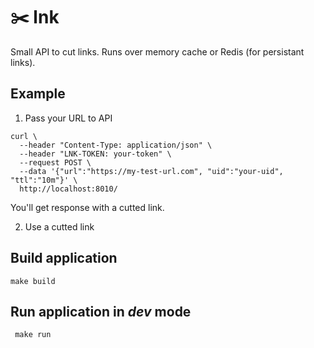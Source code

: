 # ✂️ lnk
Small API to cut links. Runs over memory cache or Redis (for persistant links).

## Example
1. Pass your URL to API
```
curl \
  --header "Content-Type: application/json" \
  --header "LNK-TOKEN: your-token" \
  --request POST \
  --data '{"url":"https://my-test-url.com", "uid":"your-uid", "ttl":"10m"}' \
  http://localhost:8010/
```
You'll get response with a cutted link.
  
2. Use a cutted link

## Build application
```make build```

## Run application in _dev_ mode
``` make run```
